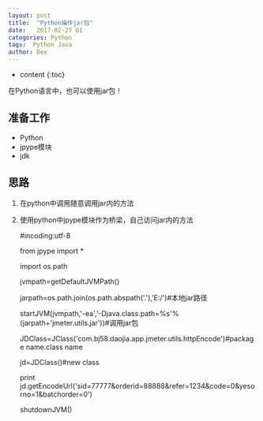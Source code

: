```yaml
---
layout: post
title:  "Python操作jar包"
date:   2017-02-27 01
categories: Python
tags:  Python Java
author: Dex
---
```


* content
{:toc}

在Python语言中，也可以使用jar包！




## 准备工作 ##

- Python
- jpype模块
- jdk

## 思路 ##

1. 在python中调用随意调用jar内的方法
1. 使用python中jpype模块作为桥梁，自己访问jar内的方法

	#incoding:utf-8
	 
	from jpype import *
	 
	import os.path
	 
	jvmpath=getDefaultJVMPath()
	 
	jarpath=os.path.join(os.path.abspath('.'),'E:/')#本地jar路径
	 
	startJVM(jvmpath,'-ea','-Djava.class.path=%s'%(jarpath+'jmeter.utils.jar'))#调用jar包
	 
	JDClass=JClass('com.bj58.daojia.app.jmeter.utils.httpEncode')#package name.class name
	 
	jd=JDClass()#new class
	 
	print jd.getEncodeUrl('sid=77777&orderid=88888&refer=1234&code=0&yesorno=1&batchorder=0')
	 
	shutdownJVM()


